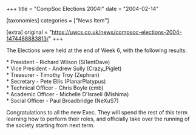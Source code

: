 +++
title = "CompSoc Elections 2004!"
date = "2004-02-14"

[taxonomies]
categories = ["News Item"]

[extra]
original = "https://uwcs.co.uk/news/compsoc-elections-2004-1474488883813/"
+++

The Elections were held at the end of Week 6, with the following results:

\* President - Richard Wilson (Si1entDave)  
\* Vice President - Andrew Sully (Crazy\_Piglet)  
\* Treasurer - Timothy Troy (Zephran)  
\* Secretary - Pete Ellis (PlanarPlatypus)  
\* Technical Officer - Chris Boyle (cmb)  
\* Academic Officer - Michelle D'Israeli (Mishima)  
\* Social Officer - Paul Broadbridge (NeXuS7)

Congratulations to all the new Exec. They will spend the rest of this term learning how to perform their roles, and officially take over the running of the society starting from next term.

